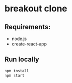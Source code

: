 # breakout clone
## Requirements:
 - node.js
 - create-react-app

## Run locally
```bash
npm install
npm start
```



